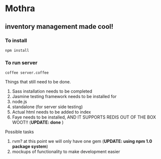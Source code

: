 # Mothra
## inventory management made cool!

### To install
    npm install

### To run server

    coffee server.coffee

Things that still need to be done.

1. Sass installation needs to be completed
2. Jasmine testing framework needs to be installed for
  1. node.js
  2. standalone (for server side testing)
3. Actual html needs to be added to index
4. Faye needs to be installed, AND IT SUPPORTS REDIS OUT OF THE BOX WOOT!! (**UPDATE: done** )

Possible tasks

1. rvm? at this point we will only have one gem (**UPDATE: using npm 1.0 package system**)
2. mockups of functionality to make development easier

